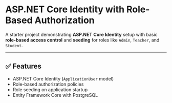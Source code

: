 # ASP.NET Core Identity with Role-Based Authorization

A starter project demonstrating **ASP.NET Core Identity** setup with basic **role-based access control** and **seeding** for roles like `Admin`, `Teacher`, and `Student`.

---

## ✅ Features

- ASP.NET Core Identity (`ApplicationUser` model)
- Role-based authorization policies
- Role seeding on application startup
- Entity Framework Core with PostgreSQL
